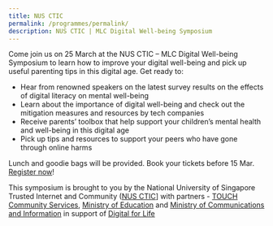 ```yaml
---
title: NUS CTIC
permalink: /programmes/permalink/
description: NUS CTIC | MLC Digital Well-being Symposium
---
```

Come join us on 25 March at the NUS CTIC – MLC Digital Well-being Symposium to learn how to improve your digital well-being and pick up useful parenting tips in this digital age. Get ready to:

*   Hear from renowned speakers on the latest survey results on the effects of digital literacy on mental well-being
*   Learn about the importance of digital well-being and check out the mitigation measures and resources by tech companies
*   Receive parents’ toolbox that help support your children’s mental health and well-being in this digital age
*   Pick up tips and resources to support your peers who have gone through online harms

Lunch and goodie bags will be provided. Book your tickets before 15 Mar.   
[Register now](https://uvents.nus.edu.sg/event/dws2023)!   
  
This symposium is brought to you by the National University of Singapore Trusted Internet and Community ([NUS CTIC](https://ctic.nus.edu.sg/)] with partners - [TOUCH Community Services](https://www.touch.org.sg/), [Ministry of Education](https://www.moe.gov.sg/) and [Ministry of Communications and Information](https://www.mci.gov.sg/) in support of [Digital for Life](https://www.digitalforlife.gov.sg/)